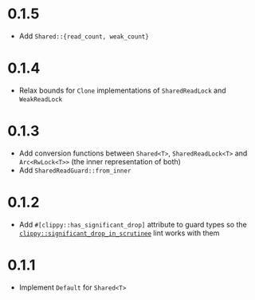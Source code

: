 # 0.1.5

- Add `Shared::{read_count, weak_count}`

# 0.1.4

- Relax bounds for `Clone` implementations of `SharedReadLock` and `WeakReadLock`

# 0.1.3

- Add conversion functions between `Shared<T>`, `SharedReadLock<T>` and
  `Arc<RwLock<T>>` (the inner representation of both)
- Add `SharedReadGuard::from_inner`

# 0.1.2

- Add `#[clippy::has_significant_drop]` attribute to guard types so the
  [`clippy::significant_drop_in_scrutinee`] lint works with them

[`clippy::significant_drop_in_scrutinee`]: https://rust-lang.github.io/rust-clippy/master/index.html#significant_drop_in_scrutinee

# 0.1.1

- Implement `Default` for `Shared<T>`
